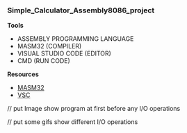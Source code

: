 ### **Simple_Calculator_Assembly8086_project**

**Tools**

- ASSEMBLY PROGRAMMING LANGUAGE
- MASM32 (COMPILER)
- VISUAL STUDIO CODE (EDITOR)
- CMD (RUN CODE)

**Resources**

- [MASM32](https://www.masm32.com/)
- [VSC](https://code.visualstudio.com/Download)

// put Image show program at first before any I/O operations

// put some gifs show different I/O operations

